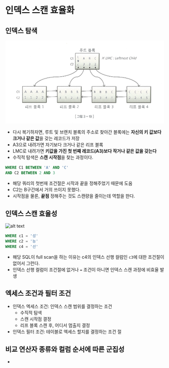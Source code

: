 # 인덱스 스캔 효율화

## 인덱스 탐색

![alt text](image/4/image.png)

- 다시 복기하자면, 루트 및 브랜치 블록의 주소로 찾아간 블록에는 **자신의 키 값보다 크거나 같은 값**을 갖는 레코드가 저장
- A3으로 내려가면 자기보다 크거나 같은 리프 블록
- LMC로 내려가면 **키값을 가진 첫 번째 레코드(A3)보다 작거나 같은 값을 갖는다**
- 수직적 탐색은 **스캔 시작점**을 찾는 과정이다.

```sql
WHERE C1 BETWEEN 'A' AND 'C'
AND C2 BETWEEN 2 AND 3
```

- 해당 쿼리의 첫번재 조건절은 시작과 끝을 정해주었기 때문에 도움
- C2는 B구간에서 거의 쓰이지 못했다.
- 시작점을 물론, **끝점** 정해주는 것도 스캔량을 줄이는데 역할을 한다.

## 인덱스 스캔 효율성

![alt text](image/5/image-1.png)

```sql
WHERE c1 = '성'
WHERE c2 = '능'
WHERE c4 = '선'
```

- 해당 SQL이 full scan을 하는 이유는 c4의 인덱스 선행 컬럼인 `c3`에 대한 조건절이 없어서 그런다.
- 인덱스 선행 컬럼이 조건절에 없거나 `=` 조건이 아니면 인덱스 스캔 과정에 비효율 발생

## 엑세스 조건과 필터 조건

- 인덱스 엑세스 조건: 인덱스 스캔 범위를 결정하는 조건
    - 수직적 탐색
    - 스캔 시작점 결정
    - 리프 블록 스캔 후, 어디서 멈출지 결정
- 인덱스 필터 조건: 테이블로 엑세스 할지를 결정하는 조건 절

## 비교 연산자 종류와 컬럼 순서에 따른 군집성

- 